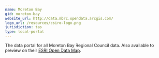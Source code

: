 ```yaml
---
name: Moreton Bay
gid: moreton-bay
website_url: http://data.mbrc.opendata.arcgis.com/
logo_url: /resources/csiro-logo.png
jurisdiction: tas
type: local-portal
---
```


The data portal for all Moreton Bay Regional Council data. Also available to preview on their [ESRI Open Data Map](http://data.mbrc.opendata.arcgis.com/).